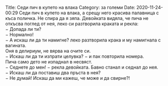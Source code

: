 Title: Седи пич в купето на влака
Category: за големи
Date: 2020-11-24-00:29
Седи пич в купето на влака, а срещу него красива палавница с къса поличка. Не спира да я зяпа. Девойката видяла, че пича не откъсва поглед от нея, леко си разтворила краката и рекла:  
&minus; Допада ли ти?  
&minus; Нормално!  
&minus; А искаш ли да ти намигне? леко разтворила крака и му намигнала с вагината.  
Оня в делириум, не вярва на очите си.   
&minus; Искаш ли да ти изпрати целувка? &minus; и пак повторила номера.  
Пича само дето не изпаднал в несвяст.  
&minus; Седнете до мен! &minus; рекла девойката. Бавно станал и седнал до нея.  
&minus; Искаш ли да поставиш два пръста в нея?  
&minus; Не думай! Искаш да ми кажеш, че може и да свирне?!